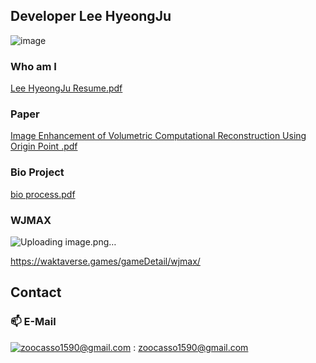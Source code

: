 ## Developer Lee HyeongJu

![image](https://github.com/user-attachments/assets/b96354ab-eccc-4f72-96bb-ba7846f1e86f)

### Who am I
[Lee HyeongJu Resume.pdf](https://github.com/user-attachments/files/17529403/Lee.HyeongJu.Resume.pdf)

### Paper
[Image Enhancement of Volumetric Computational Reconstruction Using Origin Point .pdf](https://github.com/user-attachments/files/17529353/Image.Enhancement.of.Volumetric.Computational.Reconstruction.Using.Origin.Point.pdf)
### Bio Project
[bio process.pdf](https://github.com/user-attachments/files/17529404/bio.process.pdf)
### WJMAX
![Uploading image.png…]()

https://waktaverse.games/gameDetail/wjmax/

## Contact
### 📫  E-Mail
[![zoocasso1590@gmail.com](https://img.shields.io/badge/Gmail-d14836?style=flat-square&logo=Gmail&logoColor=white&link=mailto:zoocasso1590@gmail.com)](mailto:zoocasso1590@gmail.com) : zoocasso1590@gmail.com 
